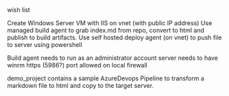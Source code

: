 wish list

Create Windows Server VM with IIS on vnet (with public IP address)
Use managed build agent to grab index.md from repo, convert to html and publish to build artifacts.
Use self hosted deploy agent (on vnet) to push file to server using powershell

Build agent needs to run as an administrator account
server needs to have winrm https (5986?) port allowed on local firewall

demo_project contains a sample AzureDevops Pipeline to transform a markdown file to html and copy to the target server.